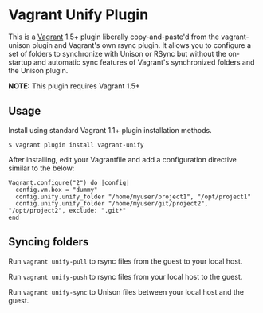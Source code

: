 # Vagrant Unify Plugin

This is a [Vagrant](http://www.vagrantup.com) 1.5+ plugin liberally copy-and-paste'd from
the vagrant-unison plugin and Vagrant's own rsync plugin. It allows you to configure a
set of folders to synchronize with Unison or RSync but without the on-startup and
automatic sync features of Vagrant's synchronized folders and the Unison plugin.

**NOTE:** This plugin requires Vagrant 1.5+

## Usage

Install using standard Vagrant 1.1+ plugin installation methods. 
```
$ vagrant plugin install vagrant-unify
```
After installing, edit your Vagrantfile and add a configuration directive similar to the below:
```
Vagrant.configure("2") do |config|
  config.vm.box = "dummy"
  config.unify.unify_folder "/home/myuser/project1", "/opt/project1"
  config.unify.unify_folder "/home/myuser/git/project2", "/opt/project2", exclude: ".git*"
end
```

## Syncing folders

Run `vagrant unify-pull` to rsync files from the guest to your local host.

Run `vagrant unify-push` to rsync files from your local host to the guest.

Run `vagrant unify-sync` to Unison files between your local host and the guest.
